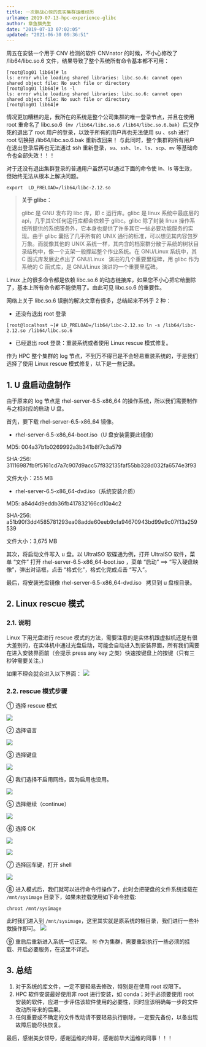 ```yaml
---
title: 一次胆战心惊的真实集群运维经历
urlname: 2019-07-13-hpc-experience-glibc
author: 章鱼猫先生
date: "2019-07-13 07:02:05"
updated: "2021-06-30 09:36:51"
---
```


周五在安装一个用于 CNV 检测的软件 CNVnator 的时候，不小心修改了 /lib64/libc.so.6 文件，结果导致了整个系统所有命令基本都不可用：

    [root@log01 lib64]# ls
    ls: error while loading shared libraries: libc.so.6: cannot open shared object file: No such file or directory
    [root@log01 lib64]# ls -l
    ls: error while loading shared libraries: libc.so.6: cannot open shared object file: No such file or directory
    [root@log01 lib64]#

情况更加糟糕的是，我所在的系统是整个公司集群的唯一登录节点，并且在使用 root 重命名了 libc.so.6（`mv /lib64/libc.so.6 /lib64/libc.so.6.bak`）后又作死的退出了 root 用户的登录，以致于所有的用户再也无法使用 su 、ssh 进行 root 切换把 /lib64/libc.so.6.bak 重新改回来！ 与此同时，整个集群的所有用户在退出登录后再也无法通过 ssh 重新登录，`su`、`ssh`、`ln`、`ls`、`scp`、`mv` 等基础命令也全部失效！！！

对于还没有退出集群登录的普通用户虽然可以通过下面的命令使 ln、ls 等生效，但始终无法从根本上解决问题。

    export  LD_PRELOAD=/lib64/libc-2.12.so

> **关于 glibc：**
>
> glibc 是 GNU 发布的 libc 库，即 c 运行库。glibc 是 linux 系统中最底层的 api，几乎其它任何运行库都会依赖于 glibc。glibc 除了封装 linux 操作系统所提供的系统服务外，它本身也提供了许多其它一些必要功能服务的实现。由于 glibc 囊括了几乎所有的 UNIX 通行的标准，可以想见其内容包罗万象。而就像其他的 UNIX 系统一样，其内含的档案群分散于系统的树状目录结构中，像一个支架一般撑起整个作业系统。在 GNU/Linux 系统中，其 C 函式库发展史点出了 GNU/Linux   演进的几个重要里程碑，用 glibc 作为系统的 C 函式库，是 GNU/Linux 演进的一个重要里程碑。

Linux 上的很多命令都是依赖 libc.so.6 的动态链接库，如果您不小心把它给删除了，基本上所有命令都不能使用了。由此可见 libc.so.6 的重要性。

网络上关于 libc.so.6 误删的解决文章有很多，总结起来不外乎 2 种：

- 还没有退出 root 登录

<!---->

    [root@localhost ~]# LD_PRELOAD=/lib64/libc-2.12.so ln -s /lib64/libc-2.12.so /lib64/libc.so.6

- 已经退出 root 登录：重装系统或者使用 Linux rescue 模式修复。

作为 HPC 整个集群的 log 节点，不到万不得已是不会轻易重装系统的，于是我们选择了使用 Linux rescue 模式修复，以下是一些记录。

## 1. U 盘启动盘制作

由于原来的 log 节点是 rhel-server-6.5-x86_64 的操作系统，所以我们需要制作与之相对应的启动 U 盘。

首先，要下载 rhel-server-6.5-x86_64 镜像。

- rhel-server-6.5-x86_64-boot.iso（U 盘安装需要此镜像）

MD5: 004a37b1b0269992a3b341b8f7c3a579

SHA-256: 31116987fb9f5161cd7a7c907d9acc57f832135faf55bb328d032fa6574e3f93

文件大小：255 MB

- rhel-server-6.5-x86_64-dvd.iso（系统安装介质）

MD5: a84d4d9eddb36fb417832166cd10a4c2

SHA-256: a51b90f3dd4585781293ea08adde60eeb9cfa94670943bd99e9c07f13a259539

文件大小：3,675 MB

其次，将启动文件写入 u 盘。以 UltraISO 软碟通为例，打开 UltraISO 软件，菜单 “文件” 打开 rhel-server-6.5-x86_64-boot.iso ，菜单 “启动” ==> “写入硬盘映像”，弹出对话框，点击 “格式化”，格式化完成点击 “写入”。

最后，将安装光盘镜像 rhel-server-6.5-x86_64-dvd.iso   拷贝到 u 盘根目录。

## 2. Linux rescue 模式

### 2.1. 说明

Linux 下用光盘进行 rescue 模式的方法，需要注意的是实体机跟虚拟机还是有很大差别的，在实体机中通过光盘启动，可能会自动进入到安装界面，所有我们需要在进入安装界面前（会提示 press any key 之类）快速按键盘上的按键（只有三秒钟需要关注。）

如果不理会就会进入以下界面：
![](https://shub-1251708715.cos.ap-guangzhou.myqcloud.com/elog-cookbook-img/Flr1CrojXmnEg_2em-aHFB_ZyMid.png)

### 2.2. rescue 模式步骤

① 选择 rescue 模式

![](https://shub-1251708715.cos.ap-guangzhou.myqcloud.com/elog-cookbook-img/FowJrdDDjjJBtVov9_xukgxLYjKZ.png)

② 选择语言

![](https://shub-1251708715.cos.ap-guangzhou.myqcloud.com/elog-cookbook-img/Fq3vh_e8ugXleZOIaD7y3-ILoSno.png)

③ 选择键盘

![](https://shub-1251708715.cos.ap-guangzhou.myqcloud.com/elog-cookbook-img/Fq5qzAaPbsLpyyq335wnpuQ-Ph6F.png)

④ 我们选择不启用网络，因为启用也没用。

![](https://shub-1251708715.cos.ap-guangzhou.myqcloud.com/elog-cookbook-img/FhJkIf92Jaci3qOIFeuUgfjXzpWd.png)

⑤ 选择继续（continue）

![](https://shub-1251708715.cos.ap-guangzhou.myqcloud.com/elog-cookbook-img/FngDcpJPqB7CbXgLps-PBJVAOcls.png)

⑥ 选择 OK

![](https://shub-1251708715.cos.ap-guangzhou.myqcloud.com/elog-cookbook-img/Fhu8Yihd2hMI37qnz9inDflC04cw.png)

![](https://shub-1251708715.cos.ap-guangzhou.myqcloud.com/elog-cookbook-img/FsPl6QBM7FGfiS0LxNZe8peHByWm.png)

⑦ 选择回车键，打开 shell

![](https://shub-1251708715.cos.ap-guangzhou.myqcloud.com/elog-cookbook-img/Fj3KltY6YrLO9X7RBANPhiafXof8.png)

⑧ 进入模式后，我们就可以进行命令行操作了，此时会把硬盘的文件系统挂载在 `/mnt/sysimage` 目录下，如果未挂载使用如下命令挂载:

    chroot /mnt/sysimage

此时我们进入到 `/mnt/sysimage`，这里其实就是原系统的根目录，我们进行一些补救操作即可。
![](https://shub-1251708715.cos.ap-guangzhou.myqcloud.com/elog-cookbook-img/Ftqf2nKZyurMm59dtSgjcxsAXXTd.png)

⑨ 重启后重新进入系统一切正常。
⑩ 作为集群，需要重新执行一些必须的挂载、开启必要服务，在这里不详述。

## 3. 总结

1.  对于系统的库文件，一定不要轻易去修改，特别是在使用 root 权限下。
2.  HPC 软件安装最好使用非 root 进行安装，如 conda；对于必须要使用 root 安装的软件，应进一步评估该软件使用的必要性，同时应该明确每一步的文件改动所带来的后果。
3.  任何重要或不确定的文件改动请不要轻易执行删除，一定要先备份，以备出现故障后能尽快恢复。

最后，感谢美女领导，感谢运维的帅哥，感谢前华大运维的同事！！！

